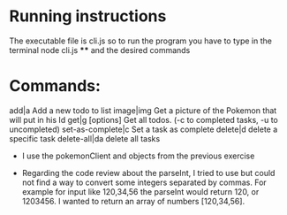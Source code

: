 # Running instructions
The executable file is cli.js so to run the program you have to type in the terminal
node cli.js **\*\***
and the desired commands


# Commands:
add|a <string> Add a new todo to list
image|img <Number> Get a picture of the Pokemon that will put in his Id
get|g [options] Get all todos. (-c to completed tasks, -u to uncompleted)
set-as-complete|c <Number> Set a task as complete
delete|d <Number> delete a specific task
delete-all|da delete all tasks

* I use the pokemonClient and objects from the previous exercise

* Regarding the code review about the parseInt, I tried to use but could not find a way to convert some integers separated by commas.
For example for input like 120,34,56 the parseInt would return 120, or 1203456. I wanted to return an array of numbers [120,34,56].



